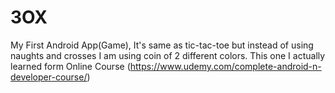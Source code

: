 # 3OX
My First Android App(Game), It's same as tic-tac-toe but instead of using naughts and crosses I am using coin of 2 different colors. This one I actually learned form Online Course (https://www.udemy.com/complete-android-n-developer-course/)
